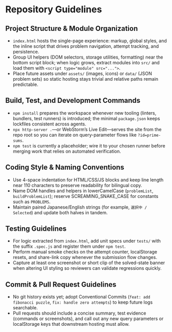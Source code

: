 # Repository Guidelines

## Project Structure & Module Organization
- `index.html` hosts the single-page experience: markup, global styles, and the inline script that drives problem navigation, attempt tracking, and persistence.
- Group UI helpers (DOM selectors, storage utilities, formatting) near the bottom script block; when logic grows, extract modules into `src/` and load them with `<script type="module" src="...">`.
- Place future assets under `assets/` (images, icons) or `data/` (JSON problem sets) so static hosting stays trivial and relative paths remain predictable.

## Build, Test, and Development Commands
- `npm install` prepares the workspace whenever new tooling (linters, bundlers, test runners) is introduced; the minimal `package.json` keeps lockfiles consistent across agents.
- `npx http-server .`—or WebStorm’s Live Edit—serves the site from the repo root so you can iterate on query-parameter flows like `?id=prime-sums`.
- `npm test` is currently a placeholder; wire it to your chosen runner before merging work that relies on automated verification.

## Coding Style & Naming Conventions
- Use 4-space indentation for HTML/CSS/JS blocks and keep line length near 110 characters to preserve readability for bilingual copy.
- Name DOM handles and helpers in lowerCamelCase (`problemList`, `buildProblemList`); reserve SCREAMING_SNAKE_CASE for constants such as `PROBLEMS`.
- Maintain paired Japanese/English strings (for example, `選択中 / Selected`) and update both halves in tandem.

## Testing Guidelines
- For logic extracted from `index.html`, add unit specs under `tests/` with the suffix `.spec.js` and register them under `npm test`.
- Perform manual smoke checks on the attempt counter, localStorage resets, and share-link copy whenever the submission flow changes.
- Capture at least one screenshot or short clip of the solved-state banner when altering UI styling so reviewers can validate regressions quickly.

## Commit & Pull Request Guidelines
- No git history exists yet; adopt Conventional Commits (`feat: add fibonacci puzzle`, `fix: handle zero attempts`) to keep future logs searchable.
- Pull requests should include a concise summary, test evidence (commands or screenshots), and call out any new query parameters or localStorage keys that downstream hosting must allow.
